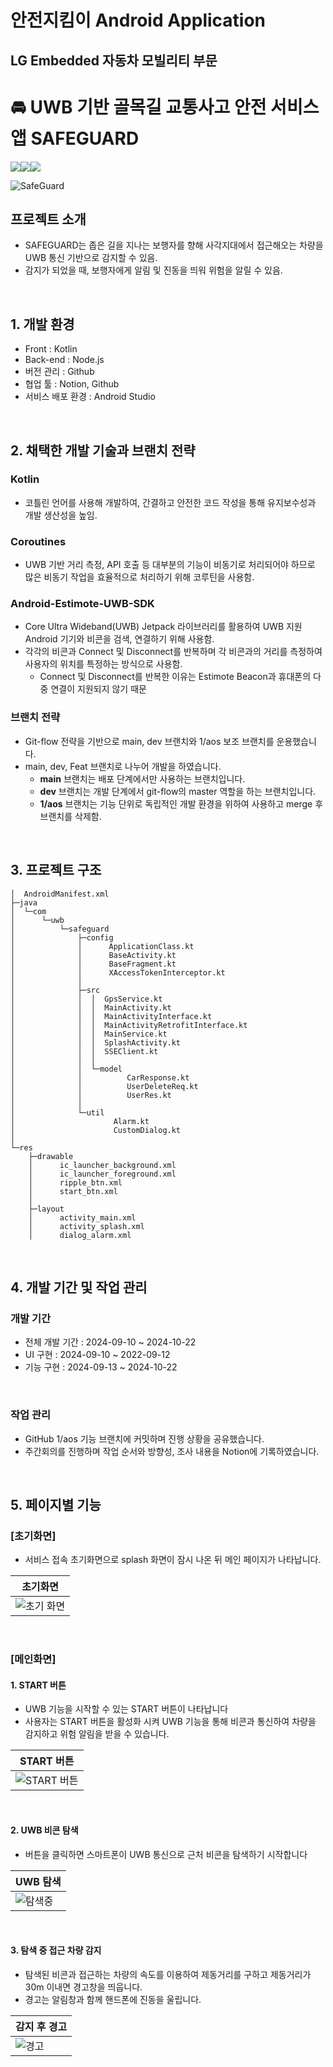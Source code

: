 # 안전지킴이 Android Application
## LG Embedded 자동차 모빌리티 부문

# :oncoming_automobile: UWB 기반 골목길 교통사고 안전 서비스앱 SAFEGUARD

<img src="https://img.shields.io/badge/Kotlin-7F52FF?style=flat&logo=Kotlin&logoColor=white"/><img src="https://img.shields.io/badge/Node.js-5FA04E?style=flat&logo=Node.js&logoColor=white"/><img src="https://img.shields.io/badge/Android-34A853?style=flat&logo=Android&logoColor=white"/>


![SafeGuard](https://github.com/user-attachments/assets/6dd1f9f1-8b6e-4452-afeb-67d0a9893d82)


## 프로젝트 소개

- SAFEGUARD는 좁은 길을 지나는 보행자를 향해 사각지대에서 접근해오는 차량을 UWB 통신 기반으로 감지할 수 있음.
- 감지가 되었을 때, 보행자에게 알림 및 진동을 띄워 위험을 알릴 수 있음.

<br>

## 1. 개발 환경

- Front : Kotlin
- Back-end : Node.js
- 버전 관리 : Github
- 협업 툴 : Notion, Github 
- 서비스 배포 환경 : Android Studio
  
<br>

## 2. 채택한 개발 기술과 브랜치 전략

### Kotlin

- 코틀린 언어를 사용해 개발하여, 간결하고 안전한 코드 작성을 통해 유지보수성과 개발 생산성을 높임.
    
### Coroutines

- UWB 기반 거리 측정, API 호출 등 대부분의 기능이 비동기로 처리되어야 하므로 많은 비동기 작업을 효율적으로 처리하기 위해 코루틴을 사용함.

### Android-Estimote-UWB-SDK

- Core Ultra Wideband(UWB) Jetpack 라이브러리를 활용하여 UWB 지원 Android 기기와 비콘을 검색, 연결하기 위해 사용함.
- 각각의 비콘과 Connect 및 Disconnect를 반복하며 각 비콘과의 거리를 측정하여 사용자의 위치를 특정하는 방식으로 사용함.
  - Connect 및 Disconnect를 반복한 이유는 Estimote Beacon과 휴대폰의 다중 연결이 지원되지 않기 때문 

### 브랜치 전략

- Git-flow 전략을 기반으로 main, dev 브랜치와 1/aos 보조 브랜치를 운용했습니다.
- main, dev, Feat 브랜치로 나누어 개발을 하였습니다.
    - **main** 브랜치는 배포 단계에서만 사용하는 브랜치입니다.
    - **dev** 브랜치는 개발 단계에서 git-flow의 master 역할을 하는 브랜치입니다.
    - **1/aos** 브랜치는 기능 단위로 독립적인 개발 환경을 위하여 사용하고 merge 후 브랜치를 삭제함.

<br>

## 3. 프로젝트 구조

```
│  AndroidManifest.xml 
├─java
│  └─com
│      └─uwb
│          └─safeguard
│              ├─config
│              │      ApplicationClass.kt
│              │      BaseActivity.kt
│              │      BaseFragment.kt
│              │      XAccessTokenInterceptor.kt
│              │      
│              ├─src
│              │  │  GpsService.kt
│              │  │  MainActivity.kt
│              │  │  MainActivityInterface.kt
│              │  │  MainActivityRetrofitInterface.kt
│              │  │  MainService.kt
│              │  │  SplashActivity.kt
│              │  │  SSEClient.kt
│              │  │  
│              │  └─model
│              │          CarResponse.kt
│              │          UserDeleteReq.kt
│              │          UserRes.kt
│              │          
│              └─util
│                      Alarm.kt
│                      CustomDialog.kt
│                      
└─res
    ├─drawable
    │      ic_launcher_background.xml
    │      ic_launcher_foreground.xml
    │      ripple_btn.xml
    │      start_btn.xml
    │      
    ├─layout
    │      activity_main.xml
    │      activity_splash.xml
    │      dialog_alarm.xml 
```

<br>

## 4. 개발 기간 및 작업 관리

### 개발 기간

- 전체 개발 기간 : 2024-09-10 ~ 2024-10-22
- UI 구현 : 2024-09-10 ~ 2022-09-12
- 기능 구현 : 2024-09-13 ~ 2024-10-22

<br>

### 작업 관리

- GitHub 1/aos 기능 브랜치에 커밋하며 진행 상황을 공유했습니다.
- 주간회의를 진행하며 작업 순서와 방향성, 조사 내용을 Notion에 기록하였습니다.

<br>

## 5. 페이지별 기능

### [초기화면]
- 서비스 접속 초기화면으로 splash 화면이 잠시 나온 뒤 메인 페이지가 나타납니다.

| 초기화면 |
|----------|
|![초기 화면](https://github.com/user-attachments/assets/4dc747e5-5997-4b28-a472-543d1d7b7aba)|

<br>

### [메인화면]

#### 1. START 버튼
- UWB 기능을 시작할 수 있는 START 버튼이 나타납니다
- 사용자는 START 버튼을 활성화 시켜 UWB 기능을 통해 비콘과 통신하여 차량을 감지하고 위험 알림을 받을 수 있습니다.

| START 버튼 |
|----------|
|![START 버튼](https://github.com/user-attachments/assets/3383ef94-47ff-4c3b-ad2a-cb5ff53dd321)|

<br>

#### 2. UWB 비콘 탐색
- 버튼을 클릭하면 스마트폰이 UWB 통신으로 근처 비콘을 탐색하기 시작합니다

| UWB 탐색 |
|----------|
|![탐색중](https://github.com/user-attachments/assets/f79e18bf-6410-4b56-9332-9ccaa66043b3)|

<br>

#### 3. 탐색 중 접근 차량 감지
- 탐색된 비콘과 접근하는 차량의 속도를 이용하여 제동거리를 구하고 제동거리가 30m 이내면 경고창을 띄웁니다. 
- 경고는 알림창과 함께 핸드폰에 진동을 울립니다.

| 감지 후 경고 |
|----------|
|![경고](https://github.com/user-attachments/assets/e934948d-8a28-4665-a712-f3dbec863a6b)|

<br>






